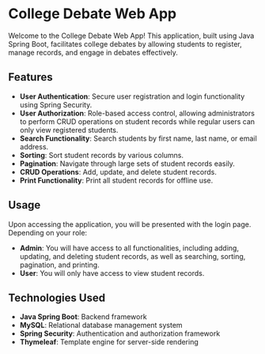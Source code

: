 # College Debate Web App

Welcome to the College Debate Web App! This application, built using Java Spring Boot, facilitates college debates by allowing students to register, manage records, and engage in debates effectively.

## Features

- **User Authentication**: Secure user registration and login functionality using Spring Security.
- **User Authorization**: Role-based access control, allowing administrators to perform CRUD operations on student records while regular users can only view registered students.
- **Search Functionality**: Search students by first name, last name, or email address.
- **Sorting**: Sort student records by various columns.
- **Pagination**: Navigate through large sets of student records easily.
- **CRUD Operations**: Add, update, and delete student records.
- **Print Functionality**: Print all student records for offline use.
  
## Usage

Upon accessing the application, you will be presented with the login page. Depending on your role:

- **Admin**: You will have access to all functionalities, including adding, updating, and deleting student records, as well as searching, sorting, pagination, and printing.
- **User**: You will only have access to view student records.

## Technologies Used

- **Java Spring Boot**: Backend framework
- **MySQL**: Relational database management system
- **Spring Security**: Authentication and authorization framework
- **Thymeleaf**: Template engine for server-side rendering
